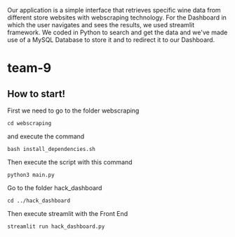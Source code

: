 Our application is a simple interface that retrieves specific wine data from different store websites with webscraping technology.
For the Dashboard in which the user navigates and sees the results, we used streamlit framework.
We coded in Python to search and get the data and we've made use of a MySQL Database to store it and to redirect it to our Dashboard.

# team-9
## How to start!

First we need to go to the folder webscraping

    cd webscraping

and execute the command

    bash install_dependencies.sh

Then execute the script with this command

    python3 main.py

Go to the folder hack_dashboard

    cd ../hack_dashboard

Then execute streamlit with the Front End

    streamlit run hack_dashboard.py
